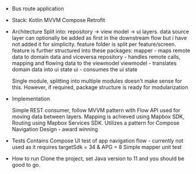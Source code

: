 - Bus route application

- Stack:
    Kotlin
    MVVM
    Compose
    Retrofit

- Architecture 
  Split into: repository -> view model -> ui layers. data source layer can optionally be added as first in the downstream flow but i have not added it for simplicity.
  feature folder is split per feature/screen. 
  feature is further structured into these packages:
     mapper - maps remote data to domain data and viceversa
     repository - handles remote calls, mapping and flowing data to the viewmodel
     viewmodel - translates domain data into ui state
     ui - consumes the ui state

  Single module, splitting into multiple modules doesn't make sense for this. However, if required, package structure is ready for modularization

- Implementation 

  Simple REST consumer, follow MVVM pattern with Flow API used for moving data between layers. 
  Mapping is achieved using Mapbox SDK, Routing using Mapbox Services SDK.
  Utilizes a pattern for Compose Navigation
  Design - award winning

- Tests
  Contains Compose UI test of app navigation flow - currently not used as it requires targetSdk = 34 & APG = 8
  Simple mapper unit test

- How to run
  Clone the project, set Java version to 11 and you should be good to go.